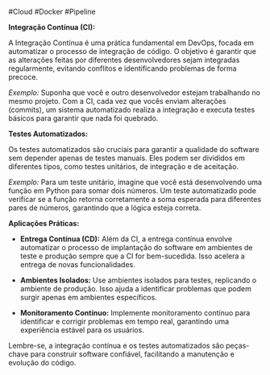 #Cloud #Docker #Pipeline 

**Integração Contínua (CI):**

A Integração Contínua é uma prática fundamental em DevOps, focada em automatizar o processo de integração de código. O objetivo é garantir que as alterações feitas por diferentes desenvolvedores sejam integradas regularmente, evitando conflitos e identificando problemas de forma precoce.

*Exemplo:*
Suponha que você e outro desenvolvedor estejam trabalhando no mesmo projeto. Com a CI, cada vez que vocês enviam alterações (commits), um sistema automatizado realiza a integração e executa testes básicos para garantir que nada foi quebrado.

**Testes Automatizados:**

Os testes automatizados são cruciais para garantir a qualidade do software sem depender apenas de testes manuais. Eles podem ser divididos em diferentes tipos, como testes unitários, de integração e de aceitação.

*Exemplo:*
Para um teste unitário, imagine que você está desenvolvendo uma função em Python para somar dois números. Um teste automatizado pode verificar se a função retorna corretamente a soma esperada para diferentes pares de números, garantindo que a lógica esteja correta.

**Aplicações Práticas:**

- **Entrega Contínua (CD):** Além da CI, a entrega contínua envolve automatizar o processo de implantação do software em ambientes de teste e produção sempre que a CI for bem-sucedida. Isso acelera a entrega de novas funcionalidades.

- **Ambientes Isolados:** Use ambientes isolados para testes, replicando o ambiente de produção. Isso ajuda a identificar problemas que podem surgir apenas em ambientes específicos.

- **Monitoramento Contínuo:** Implemente monitoramento contínuo para identificar e corrigir problemas em tempo real, garantindo uma experiência estável para os usuários.

Lembre-se, a integração contínua e os testes automatizados são peças-chave para construir software confiável, facilitando a manutenção e evolução do código. 
